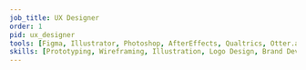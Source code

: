 ```yaml
---
job_title: UX Designer
order: 1
pid: ux_designer
tools: [Figma, Illustrator, Photoshop, AfterEffects, Qualtrics, Otter.ai]
skills: [Prototyping, Wireframing, Illustration, Logo Design, Brand Development, Usability Testing, Protocol Development, Survey Design, Focus Groups, User Interviews]
---
```

